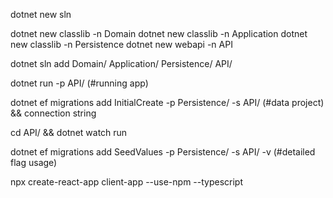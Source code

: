 dotnet new sln

dotnet new classlib -n Domain
dotnet new classlib -n Application
dotnet new classlib -n Persistence
dotnet new webapi -n API

dotnet sln add Domain/ Application/ Persistence/ API/

dotnet run -p API/ (#running app)

dotnet ef migrations add InitialCreate -p Persistence/ -s API/ (#data project) && connection string 

cd API/ && dotnet watch run

dotnet ef migrations add SeedValues -p Persistence/ -s API/ -v (#detailed flag usage)

npx create-react-app client-app --use-npm --typescript